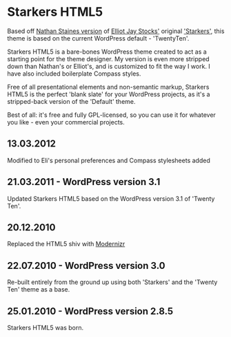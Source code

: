 Starkers HTML5
==============
 
Based off [Nathan Staines version](https://github.com/nathanstaines/starkers-html5) of [Elliot Jay Stocks'](http://elliotjaystocks.com) original ['Starkers'](http://starkerstheme.com), this theme is based on the current WordPress default - 'TwentyTen'.
 
Starkers HTML5 is a bare-bones WordPress theme created to act as a starting point for the theme designer. My version is even more stripped down than Nathan's or Elliot's, and is customized to fit the way I work. I have also included boilerplate Compass styles.
 
Free of all presentational elements and non-semantic markup, Starkers HTML5 is the perfect 'blank slate' for your WordPress projects, as it's a stripped-back version of the 'Default' theme.
 
Best of all: it's free and fully GPL-licensed, so you can use it for whatever you like - even your commercial projects.

13.03.2012
----------

Modified to Eli's personal preferences and Compass stylesheets added

21.03.2011 - WordPress version 3.1 
----------------------------------

Updated Starkers HTML5 based on the WordPress version 3.1 of 'Twenty Ten'.
 
20.12.2010
----------
 
Replaced the HTML5 shiv with [Modernizr](http://modernizr.com)
 
22.07.2010 - WordPress version 3.0
----------------------------------
 
Re-built entirely from the ground up using both 'Starkers' and the 'Twenty Ten' theme as a base.
 
25.01.2010 - WordPress version 2.8.5
------------------------------------
 
Starkers HTML5 was born.
